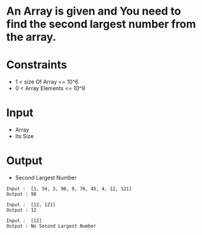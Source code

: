 # An Array is given and You need to find the second largest number from the array.

# Constraints

- 1 < size Of Array <= 10^6
- 0 < Array Elements <= 10^9

# Input

- Array
- Its Size

# Output

- Second Largest Number

```
Input :  [1, 34, 3, 98, 9, 76, 45, 4, 12, 121]
Output : 98

Input :  [12, 121]
Output : 12

Input :  [12]
Output : No Second Largest Number
```


